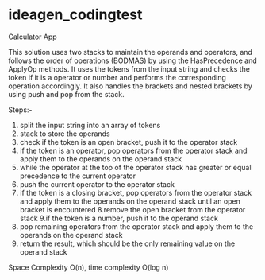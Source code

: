 # ideagen_codingtest
Calculator App

This solution uses two stacks to maintain the operands and operators, and follows the order of operations (BODMAS) by using the HasPrecedence and ApplyOp methods. It uses the tokens from the input string and checks the token if it is a operator or number and performs the corresponding operation accordingly.
It also handles the brackets and nested brackets by using push and pop from the stack. 

Steps:-
1. split the input string into an array of tokens 
2. stack to store the operands
3. check if the token is an open bracket, push it to the operator stack
4. if the token is an operator, pop operators from the operator stack and apply them to the operands on the operand stack
5. while the operator at the top of the operator stack has greater or equal precedence to the current operator
6. push the current operator to the operator stack
7. if the token is a closing bracket, pop operators from the operator stack and apply them to the operands on the operand stack until an open bracket is encountered
8.remove the open bracket from the operator stack
9.if the token is a number, push it to the operand stack
10. pop remaining operators from the operator stack and apply them to the operands on the operand stack
11. return the result, which should be the only remaining value on the operand stack

Space Complexity O(n), time complexity O(log n)
